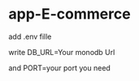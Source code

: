 # app-E-commerce
add .env fille 




write DB_URL=Your monodb Url






and PORT=your port you need
